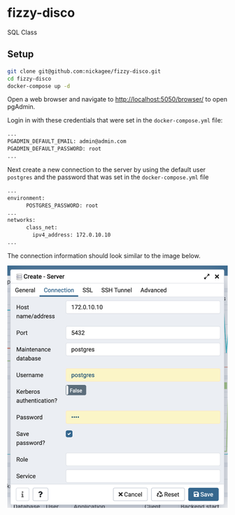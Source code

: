 # fizzy-disco

SQL Class

## Setup

```bash
git clone git@github.com:nickagee/fizzy-disco.git
cd fizzy-disco
docker-compose up -d
```

Open a web browser and navigate to [http://localhost:5050/browser/](http://localhost:5050/browser) to open pgAdmin.

Login in with these credentials that were set in the `docker-compose.yml` file: 

```dockerfile
...
PGADMIN_DEFAULT_EMAIL: admin@admin.com
PGADMIN_DEFAULT_PASSWORD: root
...
```

Next create a new connection to the server by using the default user `postgres` and the password that was set in the `docker-compose.yml` file

```dockerfile
...
environment: 
      POSTGRES_PASSWORD: root
...
networks: 
      class_net:
        ipv4_address: 172.0.10.10
...
```

The connection information should look similar to the image below.

![Server Connection Information](docs/server_connection.png)
